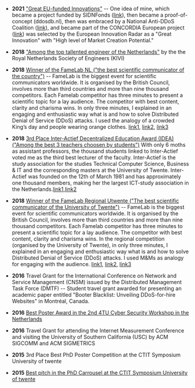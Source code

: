 
- **2021** ["Great EU-funded Innovations"](https://www.innoradar.eu/innovation/37921) -- One idea of mine, which became a project funded by SIDNFonds ([link](https://www.sidnfonds.nl/projecten/ddosdb-collecting-transforming-applying-and-disseminating-ddos-attack-knowledge)), then became a proof-of-concept (ddosdb.nl), then was embraced by a National Anti-DDoS Coalition ([link](https://www.nomoreddos.org/en/)), and became part of the CONCORDIA European project ([link](https://www.concordia-h2020.eu/)) was selected by the European Innovation Radar as a "Great Innovation" with "High level of Market Creation Potential."

- **2018** ["Among the top tallented engineer of the Netherlands"](https://issuu.com/de-ingenieur/docs/ing09_2018_compleet_reader) by the the Royal Netherlands Society of Engineers (KIVI)

- **2018** [Winner of the FameLab NL ("the best scientific communicator of the country")](https://www.youtube.com/watch?v=9av9ifNbMf8) -- FameLab is the biggest event for scientific communicators worldwide. It is organised by the British Council, involves more than third countries and more than nine thousand competitors. Each Famelab competitor has three minutes to present a scientific topic for a lay audience. The competitor with best content, clarity and charisma wins. In only three minutes, I explained in an engaging and enthusiastic way what is and how to solve Distributed Denial of Service (DDoS) attacks. I used the analogy of a crowded King’s day and people wearing orange clothes. [link1](https://www.utoday.nl/news/65454/ut-researcher-wins-the-dutch-finals-of-famelab), [link2](https://www.utwente.nl/nieuws/!/2018/5/121723/jair-santanna-wint-nederlandse-finale-famelab), [link3](https://www.utwente.nl/en/eemcs/dacs/news/!/2018/5/130909/ut-has-the-best-science-communicator-of-the-netherlands)

- **2018** [3rd Place Inter-Actief Decentralized Education Award (IDEA) ("Among the best 3 teachers choosen by students")](https://www.inter-actief.utwente.nl/nieuws/346/2018/3/29/the-winners-of-the-idea-are-known/) With only 6 moths as assistant professors, the thousand students linked to Inter-Actief voted me as the third best lecturer of the faculty. Inter-Actief is the study association for the studies Technical Computer Science, Business & IT and the corresponding masters at the University of Twente. Inter-Actief was founded on the 12th of March 1981 and has approximately one thousand members, making her the largest ICT-study association in the Netherlands.[link1]( https://www.inter-actief.utwente.nl/nieuws/346/2018/3/29/the-winners-of-the-idea-are-known/),[link2](https://www.inter-actief.utwente.nl/activities/5755/photo/28659/)

- **2018** [Winner of the FameLab Regional Utwente ("The best scientific communicator of the University of Twente")](https://www.utwente.nl/nieuws/!/2018/3/64377/famelab-winnaars-geert-folkertsma-en-jair-de-santanna) -- FameLab is the biggest event for scientific communicators worldwide. It is organised by the British Council, involves more than third countries and more than nine thousand competitors. Each Famelab competitor has three minutes to present a scientific topic for a lay audience. The competitor with best content, clarity and charisma wins. In the regional competition (organised by the University of Twente), in only three minutes, I explained in an engaging and enthusiastic way what is and how to solve Distributed Denial of Service (DDoS) attacks. I used M&Ms as analogy for engaging with the audience. [link1](https://www.utwente.nl/nieuws/!/2018/3/64377/famelab-winnaars-geert-folkertsma-en-jair-de-santanna), [link2](https://www.utoday.nl/news/65225/famelab-finding-the-next-big-science-communicator), [link3](https://www.utwente.nl/en/eemcs/dacs/news/!/2018/3/235528/winner-of-famelab-jair-santanna)

- **2016** Travel Grant for the International Conference on Network and Service Management (CNSM) issued by the Distributed Management Task Force (DMTF) -- Student travel grant awarded for presenting an academic paper entitled "Booter Blacklist: Unveiling DDoS-for-hire Websites" in Montréal, Canada.

- **2016** [Best Poster Award in the 2nd 4TU Cyber Security Workshop in the Netherlands](https://www.utwente.nl/en/news/!/2016/10/40293/best-poster-award-for-jose-jair-santanna-dacs-at-2nd-cyber-security-workshop-in-the-netherlands-csw-nl-2016)

- **2016** Travel Grant for attending the Internet Measurement Conference and visiting the University of Southern California (USC) by ACM SIGCOMM and ACM SIGMETRICS

- **2015** 3rd Place Best PhD Poster Competition at the CTIT Symposium University of twente

- **2015** [Best pitch in the PhD Carrousel at the CTIT Symposium University of twente](https://www.utoday.nl/news/61627/Booters__anybody_can_perform_DDoS_attacks)
